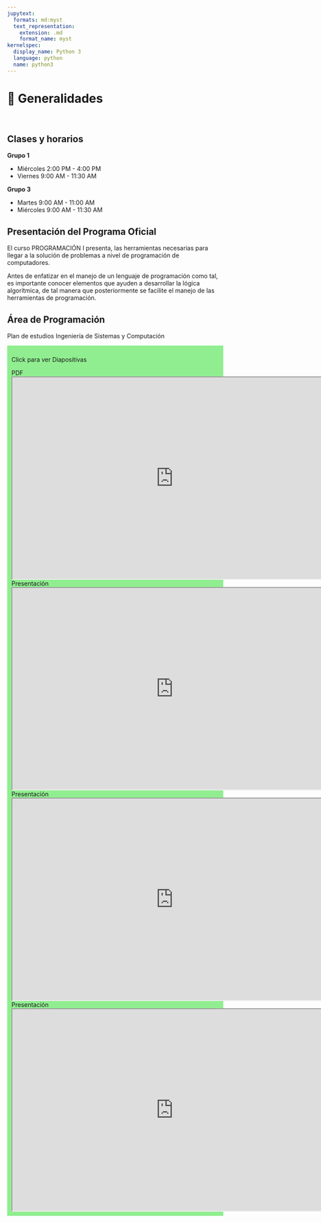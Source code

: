 ```yaml
---
jupytext:
  formats: md:myst
  text_representation:
    extension: .md
    format_name: myst
kernelspec:
  display_name: Python 3
  language: python
  name: python3
---
```


# 🎥 Generalidades

<div>
    <br>
</div>

## Clases y horarios

**Grupo 1**
- Miércoles 2:00 PM - 4:00 PM
- Viernes 9:00 AM - 11:30 AM

**Grupo 3**
- Martes 9:00 AM - 11:00 AM
- Miércoles 9:00 AM - 11:30 AM

## Presentación del Programa Oficial

El curso PROGRAMACIÓN I presenta, las herramientas necesarias para llegar a la solución de problemas a nivel de programación de computadores.

Antes de enfatizar en el manejo de un lenguaje de programación como tal, es importante conocer elementos que ayuden a desarrollar la lógica algorítmica, de tal manera que posteriormente se facilite el manejo de las herramientas de programación.

## Área de Programación

Plan de estudios Ingeniería de Sistemas y Computación

<div class="admonition tip dropdown" style="background: lightgreen; padding: 10px">
    <p class="title">Click para ver Diapositivas</p>
    PDF
    <iframe src="https://docs.google.com/viewer?url=https://github.com/BioAITeamLearning/prog1-2023-02-ucaldas/raw/main/content/resources/clase-1/area-prog.pptx&embedded=true" frameborder="1" width="750" height="470" allowfullscreen="true" mozallowfullscreen="true" webkitallowfullscreen="true"></iframe>
    Presentación
    <iframe src="https://view.officeapps.live.com/op/embed.aspx?src=https://github.com/BioAITeamLearning/prog1-2023-02-ucaldas/raw/main/content/resources/clase-1/area-prog.pptx" frameborder="1" width="750" height="470" allowfullscreen="true" mozallowfullscreen="true" webkitallowfullscreen="true">
</div>

## Información del Curso

*Programación I - G8F0052*

<div class="admonition tip dropdown" style="background: lightgreen; padding: 10px">
    <p class="title">Click para ver Diapositivas</p>
    PDF
    <iframe src="https://docs.google.com/viewer?url=https://github.com/BioAITeamLearning/prog1-2023-02-ucaldas/raw/main/content/resources/clase-1/info-prog.pptx&embedded=true" frameborder="1" width="750" height="470" allowfullscreen="true" mozallowfullscreen="true" webkitallowfullscreen="true"></iframe>
    Presentación
    <iframe src="https://view.officeapps.live.com/op/embed.aspx?src=https://github.com/BioAITeamLearning/prog1-2023-02-ucaldas/raw/main/content/resources/clase-1/info-prog.pptx" frameborder="1" width="750" height="470" allowfullscreen="true" mozallowfullscreen="true" webkitallowfullscreen="true">
</div>


## Forma de Trabajo

- Presentación de la Temática
    - Lecturas, clases.
- Desarrollo de Ejercicios
    - Solución de ejercicios durante las clases.
    - Trabajo individual.
    - Trabajo grupal.
- Desarrollo de Ejercicios Adicionales
    -  Desarrollo de talleres asociados a la temática en estudio.
- Revisión del Trabajo Desarrollado
    - Discusión de ejercicios y análisis de soluciones y problemas.
    - Retroalimentación del trabajo realizado en los talleres.


## Propuesta de Evaluación

Porcentajes de Pariciales, Quices y Talleres

<div class="admonition tip dropdown" style="background: lightgreen; padding: 10px">
    <p class="title">Click para ver Diapositivas</p>
    PDF
    <iframe src="https://docs.google.com/viewer?url=https://github.com/BioAITeamLearning/prog1-2023-02-ucaldas/raw/main/content/resources/clase-1/porcentajes.pptx&embedded=true" frameborder="1" width="750" height="470" allowfullscreen="true" mozallowfullscreen="true" webkitallowfullscreen="true"></iframe>
    Presentación
    <iframe src="https://view.officeapps.live.com/op/embed.aspx?src=https://github.com/BioAITeamLearning/prog1-2023-02-ucaldas/raw/main/content/resources/clase-1/porcentajes.pptx" frameborder="1" width="750" height="470" allowfullscreen="true" mozallowfullscreen="true" webkitallowfullscreen="true">
</div>


